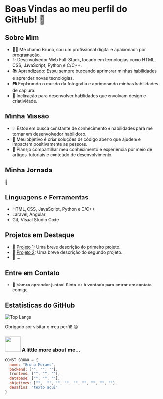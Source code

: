# Boas Vindas ao meu perfil do GitHub! 👋

## Sobre Mim

- 👨‍💻 Me chamo Bruno, sou um profissional digital e apaixonado por programação.
- ✨ Desenvolvedor Web Full-Stack, focado em tecnologias como HTML, CSS, JavaScript, Python e C/C++.
- 📚 Aprendizado: Estou sempre buscando aprimorar minhas habilidades e aprender novas tecnologias.
- 📷 Explorando o mundo da fotografia e aprimorando minhas habilidades de captura.
- 🎨 Inclinação para desenvolver habilidades que envolvam design e criatividade.

## Minha Missão

- 💡 Estou em busca constante de conhecimento e habilidades para me tornar um desenvolvedor habilidoso.
- 🎯 Meu objetivo é criar soluções de código aberto que ajudem e impactem positivamente as pessoas.
- 📖 Planejo compartilhar meu conhecimento e experiência por meio de artigos, tutoriais e conteúdo de desenvolvimento.

## Minha Jornada
🌱


## Linguagens e Ferramentas

- HTML, CSS, JavaScript, Python e C/C++
- Laravel, Angular 
- Git, Visual Studio Code

## Projetos em Destaque

- 🔗 [Projeto 1](link-para-o-projeto-1): Uma breve descrição do primeiro projeto.
- 🔗 [Projeto 2](link-para-o-projeto-2): Uma breve descrição do segundo projeto.
- 🔗 ...

## Entre em Contato

- 💬 Vamos aprender juntos! Sinta-se à vontade para entrar em contato comigo.

## Estatísticas do GitHub

![Top Langs](https://github-readme-stats.vercel.app/api/top-langs/?username=brunomoraesdigital&hide=TeX&layout=compact)

Obrigado por visitar o meu perfil! 😊

### <img src="https://media.giphy.com/media/VgCDAzcKvsR6OM0uWg/giphy.gif" width="50"> A little more about me...  

```Javascript
CONST BRUNO = {
  nome: "Bruno Moraes",
  backend: ["", "", ""],
  frontend: ["", "", ""],
  database: ["", "", ""],
  objetivos: ["",  "", "", "", "", "", "", "", ""],
  desafios: "texto aqui"
}
```
